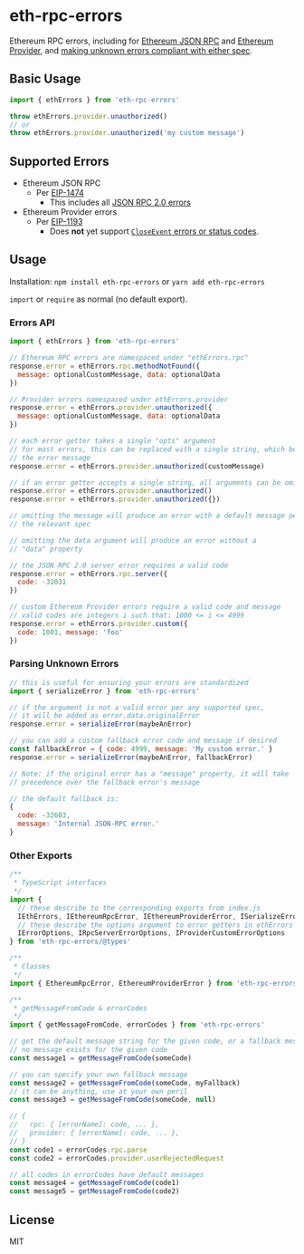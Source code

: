 # eth-rpc-errors

Ethereum RPC errors, including for
[Ethereum JSON RPC](https://github.com/ethereum/EIPs/blob/master/EIPS/eip-1474.md)
and
[Ethereum Provider](https://github.com/ethereum/EIPs/blob/master/EIPS/eip-1193.md),
and [making unknown errors compliant with either spec](#parsing-unknown-errors).

## Basic Usage

```js
import { ethErrors } from 'eth-rpc-errors'

throw ethErrors.provider.unauthorized()
// or
throw ethErrors.provider.unauthorized('my custom message')
```

## Supported Errors

- Ethereum JSON RPC
  - Per [EIP-1474](https://eips.ethereum.org/EIPS/eip-1474#error-codes)
    - This includes all
    [JSON RPC 2.0 errors](https://www.jsonrpc.org/specification#error_object)
- Ethereum Provider errors
  - Per [EIP-1193](https://eips.ethereum.org/EIPS/eip-1193#provider-errors)
    - Does **not** yet support [`CloseEvent` errors or status codes](https://developer.mozilla.org/en-US/docs/Web/API/CloseEvent#Status_codes).

## Usage

Installation: `npm install eth-rpc-errors` or `yarn add eth-rpc-errors`

`import` or `require` as normal (no default export).

### Errors API

```js
import { ethErrors } from 'eth-rpc-errors'

// Ethereum RPC errors are namespaced under "ethErrors.rpc"
response.error = ethErrors.rpc.methodNotFound({
  message: optionalCustomMessage, data: optionalData
})

// Provider errors namespaced under ethErrors.provider
response.error = ethErrors.provider.unauthorized({
  message: optionalCustomMessage, data: optionalData
})

// each error getter takes a single "opts" argument
// for most errors, this can be replaced with a single string, which becomes
// the error message
response.error = ethErrors.provider.unauthorized(customMessage)

// if an error getter accepts a single string, all arguments can be omitted
response.error = ethErrors.provider.unauthorized()
response.error = ethErrors.provider.unauthorized({})

// omitting the message will produce an error with a default message per
// the relevant spec

// omitting the data argument will produce an error without a
// "data" property

// the JSON RPC 2.0 server error requires a valid code
response.error = ethErrors.rpc.server({
  code: -32031
})

// custom Ethereum Provider errors require a valid code and message
// valid codes are integers i such that: 1000 <= i <= 4999
response.error = ethErrors.provider.custom({
  code: 1001, message: 'foo'
})
```

### Parsing Unknown Errors

```js
// this is useful for ensuring your errors are standardized
import { serializeError } from 'eth-rpc-errors'

// if the argument is not a valid error per any supported spec,
// it will be added as error.data.originalError
response.error = serializeError(maybeAnError)

// you can add a custom fallback error code and message if desired
const fallbackError = { code: 4999, message: 'My custom error.' }
response.error = serializeError(maybeAnError, fallbackError)

// Note: if the original error has a "message" property, it will take
// precedence over the fallback error's message

// the default fallback is:
{
  code: -32603,
  message: 'Internal JSON-RPC error.'
}
```

### Other Exports

```js
/**
 * TypeScript interfaces
 */
import {
  // these describe to the corresponding exports from index.js
  IEthErrors, IEthereumRpcError, IEthereumProviderError, ISerializeError,
  // these describe the options argument to error getters in ethErrors
  IErrorOptions, IRpcServerErrorOptions, IProviderCustomErrorOptions
} from 'eth-rpc-errors/@types'

/**
 * Classes
 */
import { EthereumRpcError, EthereumProviderError } from 'eth-rpc-errors'

/**
 * getMessageFromCode & errorCodes
 */
import { getMessageFromCode, errorCodes } from 'eth-rpc-errors'

// get the default message string for the given code, or a fallback message if
// no message exists for the given code
const message1 = getMessageFromCode(someCode)

// you can specify your own fallback message
const message2 = getMessageFromCode(someCode, myFallback)
// it can be anything, use at your own peril
const message3 = getMessageFromCode(someCode, null)

// {
//   rpc: { [errorName]: code, ... },
//   provider: { [errorName]: code, ... },
// }
const code1 = errorCodes.rpc.parse
const code2 = errorCodes.provider.userRejectedRequest

// all codes in errorCodes have default messages
const message4 = getMessageFromCode(code1)
const message5 = getMessageFromCode(code2)
```

## License

MIT
